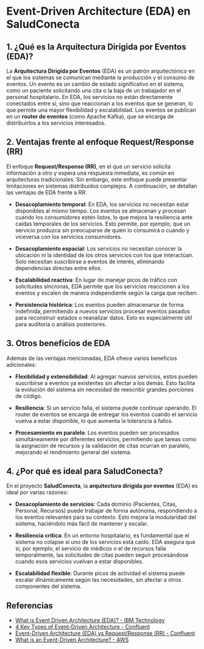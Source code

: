 # Event-Driven Architecture (EDA) en SaludConecta

## 1. ¿Qué es la Arquitectura Dirigida por Eventos (EDA)?

La **Arquitectura Dirigida por Eventos** (EDA) es un patrón arquitectónico en el que los sistemas se comunican mediante la producción y el consumo de eventos. Un evento es un cambio de estado significativo en el sistema, como un paciente solicitando una cita o la baja de un trabajador en el personal hospitalario. En EDA, los servicios no están directamente conectados entre sí, sino que reaccionan a los eventos que se generan, lo que permite una mayor flexibilidad y escalabilidad. Los eventos se publican en un **router de eventos** (como Apache Kafka), que se encarga de distribuirlos a los servicios interesados.

## 2. Ventajas frente al enfoque Request/Response (RR)

El enfoque **Request/Response (RR)**, en el que un servicio solicita información a otro y espera una respuesta inmediata, es común en arquitecturas tradicionales. Sin embargo, este enfoque puede presentar limitaciones en sistemas distribuidos complejos. A continuación, se detallan las ventajas de EDA frente a RR:

- **Desacoplamiento temporal**: En EDA, los servicios no necesitan estar disponibles al mismo tiempo. Los eventos se almacenan y procesan cuando los consumidores estén listos, lo que mejora la resiliencia ante caídas temporales de los servicios. Esto permite, por ejemplo, que un servicio produzca sin preocuparse de quién lo consumirá o cuándo y viceversa con los servicios consumidores.
  
- **Desacoplamiento espacial**: Los servicios no necesitan conocer la ubicación ni la identidad de los otros servicios con los que interactúan. Solo necesitan suscribirse a eventos de interés, eliminando dependencias directas entre ellos.
  
- **Escalabilidad reactiva**: En lugar de manejar picos de tráfico con solicitudes síncronas, EDA permite que los servicios reaccionen a los eventos y escalen de manera independiente según la carga que reciben.
  
- **Persistencia histórica**: Los eventos pueden almacenarse de forma indefinida, permitiendo a nuevos servicios procesar eventos pasados para reconstruir estados o reanalizar datos. Esto es especialmente útil para auditoría o análisis posteriores.

## 3. Otros beneficios de EDA

Además de las ventajas mencionadas, EDA ofrece varios beneficios adicionales:

- **Flexibilidad y extensibilidad**: Al agregar nuevos servicios, estos pueden suscribirse a eventos ya existentes sin afectar a los demás. Esto facilita la evolución del sistema sin necesidad de reescribir grandes porciones de código.
  
- **Resiliencia**: Si un servicio falla, el sistema puede continuar operando. El router de eventos se encarga de entregar los eventos cuando el servicio vuelva a estar disponible, lo que aumenta la tolerancia a fallos.
  
- **Procesamiento en paralelo**: Los eventos pueden ser procesados simultáneamente por diferentes servicios, permitiendo que tareas como la asignación de recursos y la validación de citas ocurran en paralelo, mejorando el rendimiento general del sistema.

## 4. ¿Por qué es ideal para SaludConecta?

En el proyecto **SaludConecta**, la **arquitectura dirigida por eventos** (EDA) es ideal por varias razones:

- **Desacoplamiento de servicios**: Cada dominio (Pacientes, Citas, Personal, Recursos) puede trabajar de forma autónoma, respondiendo a los eventos relevantes para su contexto. Esto mejora la modularidad del sistema, haciéndolo más fácil de mantener y escalar.
  
- **Resiliencia crítica**: En un entorno hospitalario, es fundamental que el sistema no colapse si uno de los servicios está caído. EDA asegura que si, por ejemplo, el servicio de médicos o el de recursos falla temporalmente, las solicitudes de citas pueden seguir procesándose cuando esos servicios vuelvan a estar disponibles.
  
- **Escalabilidad flexible**: Durante picos de actividad el sistema puede escalar dinámicamente según las necesidades, sin afectar a otros componentes del sistema.

## Referencias

- [What is Event Driven Architecture (EDA)? - IBM Technology](https://www.youtube.com/watch?v=o2HJCGcYwoU)
- [4 Key Types of Event-Driven Architecture - Confluent](https://www.youtube.com/watch?v=J-kKR3omk-g)
- [Event-Driven Architecture (EDA) vs Request/Response (RR) - Confluent](https://www.youtube.com/watch?v=7fkS-18KBlw)
- [What is an Event-Driven Architecture? - AWS](https://aws.amazon.com/event-driven-architecture/#:~:text=An%20event%2Ddriven%20architecture%20uses,on%20an%20e%2Dcommerce%20website.)